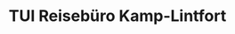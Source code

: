 ---
title: "TUI Reisebüro Kamp-Lintfort"
url: /kamp-lintfort/tui-reisebuero-kamp-lintfort/
shop: Reisebüro
---